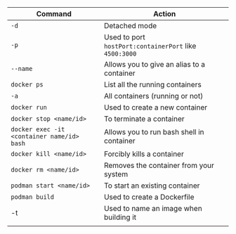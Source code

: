 | Command                                    | Action                                                 |
| ------------------------------------------ | ------------------------------------------------------ |
| `-d`                                       | Detached mode                                          |
| `-p`                                       | Used to port `hostPort:containerPort` like `4500:3000` |
| `--name`                                   | Allows you to give an alias to a container             |
| `docker ps`                                | List all the running containers                        |
| `-a`                                       | All containers (running or not)                        |
| `docker run`                               | Used to create a new container                         |
| `docker stop <name/id>`                    | To terminate a container                               |
| `docker exec -it <container name/id> bash` | Allows you to run bash shell in container              |
| `docker kill <name/id>`                    | Forcibly kills a container                             |
| `docker rm <name/id>`                      | Removes the container from your system                 |
| `podman start <name/id>`                   | To start an existing container                         |
| `podman build`                             | Used to create a Dockerfile                            |
| -t                                         | Used to name an image when building it                 |
|                                            |                                                        |
